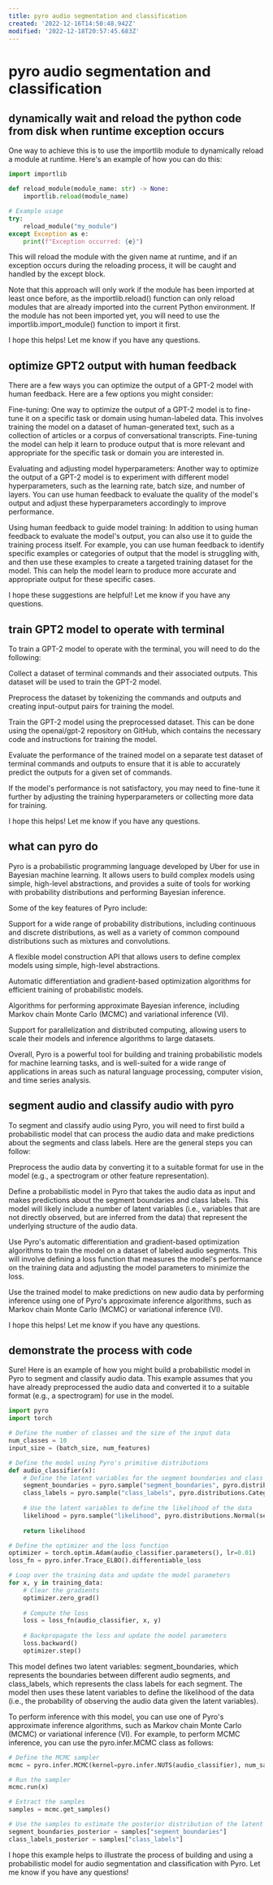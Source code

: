 ```yaml
---
title: pyro audio segmentation and classification
created: '2022-12-16T14:50:48.942Z'
modified: '2022-12-18T20:57:45.683Z'
---
```


# pyro audio segmentation and classification

## dynamically wait and reload the python code from disk when runtime exception occurs
One way to achieve this is to use the importlib module to dynamically reload a module at runtime. Here's an example of how you can do this:

```python
import importlib

def reload_module(module_name: str) -> None:
    importlib.reload(module_name)

# Example usage
try:
    reload_module("my_module")
except Exception as e:
    print(f"Exception occurred: {e}")
```
This will reload the module with the given name at runtime, and if an exception occurs during the reloading process, it will be caught and handled by the except block.

Note that this approach will only work if the module has been imported at least once before, as the importlib.reload() function can only reload modules that are already imported into the current Python environment. If the module has not been imported yet, you will need to use the importlib.import_module() function to import it first.

I hope this helps! Let me know if you have any questions.



## optimize GPT2 output with human feedback
There are a few ways you can optimize the output of a GPT-2 model with human feedback. Here are a few options you might consider:

Fine-tuning: One way to optimize the output of a GPT-2 model is to fine-tune it on a specific task or domain using human-labeled data. This involves training the model on a dataset of human-generated text, such as a collection of articles or a corpus of conversational transcripts. Fine-tuning the model can help it learn to produce output that is more relevant and appropriate for the specific task or domain you are interested in.

Evaluating and adjusting model hyperparameters: Another way to optimize the output of a GPT-2 model is to experiment with different model hyperparameters, such as the learning rate, batch size, and number of layers. You can use human feedback to evaluate the quality of the model's output and adjust these hyperparameters accordingly to improve performance.

Using human feedback to guide model training: In addition to using human feedback to evaluate the model's output, you can also use it to guide the training process itself. For example, you can use human feedback to identify specific examples or categories of output that the model is struggling with, and then use these examples to create a targeted training dataset for the model. This can help the model learn to produce more accurate and appropriate output for these specific cases.

I hope these suggestions are helpful! Let me know if you have any questions.



## train GPT2 model to operate with terminal
To train a GPT-2 model to operate with the terminal, you will need to do the following:

Collect a dataset of terminal commands and their associated outputs. This dataset will be used to train the GPT-2 model.

Preprocess the dataset by tokenizing the commands and outputs and creating input-output pairs for training the model.

Train the GPT-2 model using the preprocessed dataset. This can be done using the openai/gpt-2 repository on GitHub, which contains the necessary code and instructions for training the model.

Evaluate the performance of the trained model on a separate test dataset of terminal commands and outputs to ensure that it is able to accurately predict the outputs for a given set of commands.

If the model's performance is not satisfactory, you may need to fine-tune it further by adjusting the training hyperparameters or collecting more data for training.

I hope this helps! Let me know if you have any questions.



## what can pyro do
Pyro is a probabilistic programming language developed by Uber for use in Bayesian machine learning. It allows users to build complex models using simple, high-level abstractions, and provides a suite of tools for working with probability distributions and performing Bayesian inference.

Some of the key features of Pyro include:

Support for a wide range of probability distributions, including continuous and discrete distributions, as well as a variety of common compound distributions such as mixtures and convolutions.

A flexible model construction API that allows users to define complex models using simple, high-level abstractions.

Automatic differentiation and gradient-based optimization algorithms for efficient training of probabilistic models.

Algorithms for performing approximate Bayesian inference, including Markov chain Monte Carlo (MCMC) and variational inference (VI).

Support for parallelization and distributed computing, allowing users to scale their models and inference algorithms to large datasets.

Overall, Pyro is a powerful tool for building and training probabilistic models for machine learning tasks, and is well-suited for a wide range of applications in areas such as natural language processing, computer vision, and time series analysis.



## segment audio and classify audio with pyro
To segment and classify audio using Pyro, you will need to first build a probabilistic model that can process the audio data and make predictions about the segments and class labels. Here are the general steps you can follow:

Preprocess the audio data by converting it to a suitable format for use in the model (e.g., a spectrogram or other feature representation).

Define a probabilistic model in Pyro that takes the audio data as input and makes predictions about the segment boundaries and class labels. This model will likely include a number of latent variables (i.e., variables that are not directly observed, but are inferred from the data) that represent the underlying structure of the audio data.

Use Pyro's automatic differentiation and gradient-based optimization algorithms to train the model on a dataset of labeled audio segments. This will involve defining a loss function that measures the model's performance on the training data and adjusting the model parameters to minimize the loss.

Use the trained model to make predictions on new audio data by performing inference using one of Pyro's approximate inference algorithms, such as Markov chain Monte Carlo (MCMC) or variational inference (VI).

I hope this helps! Let me know if you have any questions.



## demonstrate the process with code
Sure! Here is an example of how you might build a probabilistic model in Pyro to segment and classify audio data. This example assumes that you have already preprocessed the audio data and converted it to a suitable format (e.g., a spectrogram) for use in the model.

```python
import pyro
import torch

# Define the number of classes and the size of the input data
num_classes = 10
input_size = (batch_size, num_features)

# Define the model using Pyro's primitive distributions
def audio_classifier(x):
    # Define the latent variables for the segment boundaries and class labels
    segment_boundaries = pyro.sample("segment_boundaries", pyro.distributions.Uniform(0, 1))
    class_labels = pyro.sample("class_labels", pyro.distributions.Categorical(torch.ones(num_classes)/num_classes))
    
    # Use the latent variables to define the likelihood of the data
    likelihood = pyro.sample("likelihood", pyro.distributions.Normal(segment_boundaries, class_labels), obs=x)
    
    return likelihood

# Define the optimizer and the loss function
optimizer = torch.optim.Adam(audio_classifier.parameters(), lr=0.01)
loss_fn = pyro.infer.Trace_ELBO().differentiable_loss

# Loop over the training data and update the model parameters
for x, y in training_data:
    # Clear the gradients
    optimizer.zero_grad()
    
    # Compute the loss
    loss = loss_fn(audio_classifier, x, y)
    
    # Backpropagate the loss and update the model parameters
    loss.backward()
    optimizer.step()
```
This model defines two latent variables: segment_boundaries, which represents the boundaries between different audio segments, and class_labels, which represents the class labels for each segment. The model then uses these latent variables to define the likelihood of the data (i.e., the probability of observing the audio data given the latent variables).

To perform inference with this model, you can use one of Pyro's approximate inference algorithms, such as Markov chain Monte Carlo (MCMC) or variational inference (VI). For example, to perform MCMC inference, you can use the pyro.infer.MCMC class as follows:

```python
# Define the MCMC sampler
mcmc = pyro.infer.MCMC(kernel=pyro.infer.NUTS(audio_classifier), num_samples=1000, warmup_steps=100)

# Run the sampler
mcmc.run(x)

# Extract the samples
samples = mcmc.get_samples()

# Use the samples to estimate the posterior distribution of the latent variables
segment_boundaries_posterior = samples["segment_boundaries"]
class_labels_posterior = samples["class_labels"]
```
I hope this example helps to illustrate the process of building and using a probabilistic model for audio segmentation and classification with Pyro. Let me know if you have any questions!

